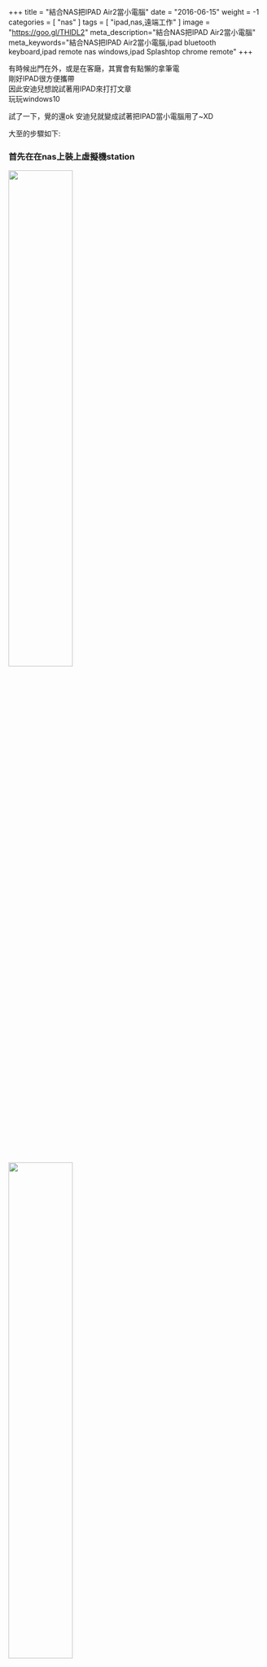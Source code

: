 +++
title = "結合NAS把IPAD Air2當小電腦"
date = "2016-06-15"
weight = -1
categories = [ "nas" ]
tags = [ "ipad,nas,遠端工作" ]
image = "https://goo.gl/THlDL2"
meta_description="結合NAS把IPAD Air2當小電腦"
meta_keywords="結合NAS把IPAD Air2當小電腦,ipad bluetooth keyboard,ipad remote nas windows,ipad Splashtop chrome remote"
+++

有時候出門在外，或是在客廰，其實會有點懶的拿筆電  
剛好IPAD很方便攜帶    
因此安迪兒想說試著用IPAD來打打文章  
玩玩windows10  

試了一下，覺的還ok
安迪兒就變成試著把IPAD當小電腦用了~XD      

大至的步驟如下:  
### 首先在在nas上裝上虛擬機station  
<img src="https://goo.gl/kxiAbE" width="50%">   <img src="https://goo.gl/n0Xrpt" width="50%">  

**設定網路卡**    
https://goo.gl/07ZWOM   

**建立機器**    
<img src="https://goo.gl/snmRWz" width="50%">
<img src="https://goo.gl/lT73Bi" width="50%">  

#### 設定一下windows10  
裝完後可以先使用安裝時設定的vnc網頁連線進去  
<img src="https://goo.gl/NYQsvg" width="50%">  
<img src="https://goo.gl/zaGvSD" width="50%">  

**設定遠端連線**  
安迪兒大約試了一下連線軟體
splashtop、teamviewer、chrome remote desktop、微軟原生的Remote Desktop  
最後的習慣是  
在家時用splashtop(較方便)  
出門在咖啡廰時用Chrome遠端連線(google帳號認證安全性較高)  
<img src="https://goo.gl/ReLjzJ" width="50%">  
<img src="https://goo.gl/OwXtmI" width="50%">

安迪兒這邊用chrome的遠端連線  
<img src="https://goo.gl/BeYt28" width="50%">  

#### 讓IPAD和藍芽鍵盤連線  
順利的話，再加上遠端連線，應該就可以在上面打打字  
看看word、網頁之類的  
<img src="https://goo.gl/crKJRO" width="50%"><img src="https://goo.gl/Ax9qMc" width="50%">  
<img src="https://goo.gl/9C7LNo" width="50%"><img src="https://goo.gl/v3LeLL" width="50%">  

#### 滑鼠呢?  
大家都知道的IPAD不支援滑鼠    
除非jb安裝別的藍芽套件  
所以好的遠端軟體就很重要了，用手指直接當滑鼠點   

但如果在家的話，安迪兒是在NAS上外接USB滑鼠  
然後把USB設定給裡面的windows10虛擬機  

滑鼠移動時遠端桌面裡的指標也會跟著移動  
感覺有慢一些些不過還ok啦,有像在用滑鼠的fu  
有NAS掛windows還蠻方便的~XD  
<img src="https://goo.gl/THlDL2" width="50%">


之後win10就留在NAS上，在家或在外面  
IPAD隨時透過連線就可以馬上連回來使用了  

日後不用再帶筆電出門，還蠻方便的~  
(這讓安迪兒有想試試IPAD PRO的fu吶)

以上!收工嘍~  

(本篇文章是在IPAD上完成的~XD)
